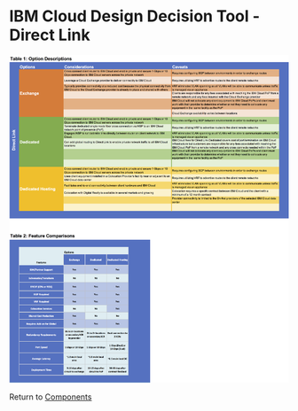 # IBM Cloud Design Decision Tool - Direct Link

![Options](/images/direct_link.png)

Return to [Components](README.md)
